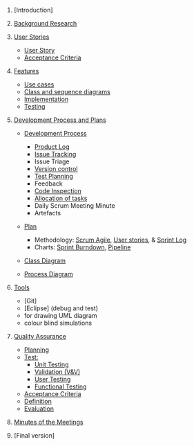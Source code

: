 1. [Introduction]

2. [Background Research](./CO886_G6_Documentation/Background-Research)  

3. [User Stories](./CO886_G6_Documentation/User-Stories)  
   * [User Story](./CO886_G6_Documentation/User-Stories) 
   * [Acceptance Criteria](./CO886_G6_Documentation/User-Stories)  

4. [Features](./CO886_G6_Documentation/Features)
   * [Use cases](./CO886_G6_Documentation/Features) 
   * [Class and sequence diagrams](./CO886_G6_Documentation/Features)
   * [Implementation](./CO886_G6_Documentation/Features)
   * [Testing](./CO886_G6_Documentation/Features)

5. [Development Process and Plans](./CO886_G6_Documentation/Development-Process-and-Plans)  
   * [Development Process](./CO886_G6_Documentation/Development-Process-and-Plans)
     * [Product Log](https://git.cs.kent.ac.uk/co886/g6/issues) 
     * [Issue Tracking](https://git.cs.kent.ac.uk/co886/g6/issues)
     * Issue Triage
     * [Version control](https://git.cs.kent.ac.uk/co886/g6/network/master)
     * [Test Planning](https://git.cs.kent.ac.uk/co886/g6/wikis/CO886_G6_Documentation/Quality-Assurance)
     * Feedback
     * [Code Inspection](https://git.cs.kent.ac.uk/co886/g6/wikis/CO886_G6_Documentation/Quality-Assurance)
     * [Allocation of tasks](https://git.cs.kent.ac.uk/co886/g6/graphs/master) 
     * Daily Scrum Meeting Minute
     * Artefacts

   * [Plan](./CO886_G6_Documentation/Development-Process-and-Plans)
     * Methodology: [Scrum Agile](./Development-Process-and-Plans/Scrum-Agile), [User stories](./User-Stories),  & [Sprint Log](https://git.cs.kent.ac.uk/co886/g6/milestones/3)  
     * Charts: [Sprint Burndown](https://git.cs.kent.ac.uk/co886/g6/milestones/3), [Pipeline](https://git.cs.kent.ac.uk/co886/g6/pipelines/charts) 

   * [Class Diagram](./CO886_G6_Documentation/Development-Process-and-Plans)
   * [Process Diagram](./CO886_G6_Documentation/Development-Process-and-Plans)

6. [Tools](./CO886_G6_Documentation/Tools)
   * [Git]
   * [Eclipse] (debug and test)
   * for drawing UML diagram
   * colour blind simulations
   
7. [Quality Assurance](./CO886_G6_Documentation/Quality-Assurance)
   * [Planning](./CO886_G6_Documentation/Quality-Assurance)
   * [Test:](./CO886_G6_Documentation/Quality-Assurance)
      * [Unit Testing](./CO886_G6_Documentation/Quality-Assurance)   
      * [Validation (V&V)](./CO886_G6_Documentation/Quality-Assurance)  
      * [User Testing](./CO886_G6_Documentation/Quality-Assurance)
      * [Functional Testing](./CO886_G6_Documentation/Quality-Assurance)
   * [Acceptance Criteria](./CO886_G6_Documentation/User-Stories)  
   * [Definition](./CO886_G6_Documentation/Quality-Assurance)  
   * [Evaluation](./CO886_G6_Documentation/Quality-Assurance)   

8. [Minutes of the Meetings](./Minutes-of-the-Meetings)

9. [Final version]